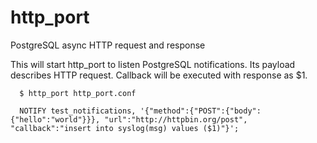 # http_port

PostgreSQL async HTTP request and response

This will start http_port to listen PostgreSQL notifications. Its payload describes HTTP request.
Callback will be executed with response as $1.

```
  $ http_port http_port.conf
  
  NOTIFY test_notifications, '{"method":{"POST":{"body":{"hello":"world"}}}, "url":"http://httpbin.org/post", "callback":"insert into syslog(msg) values ($1)"}';
```
